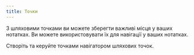 ```yaml
---
title: Точки
---
```


З шляховими точками ви можете зберегти важливі місця у ваших нотатках. Ви можете використовувати їх для навігації у ваших нотатках.

Створіть та керуйте точками навігатором шляхових точок.
